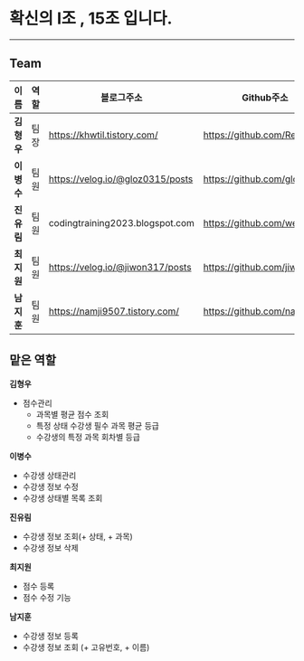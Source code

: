 # 확신의 I조 , 15조 입니다.

---
## Team 

| 이름      | 역할 | 블로그주소                            | Github주소                    |
|---------|----|----------------------------------|-----------------------------|
| **김형우** | 팀장 | https://khwtil.tistory.com/      | https://github.com/RebbitK  |
| **이병수** | 팀원 | https://velog.io/@gloz0315/posts | https://github.com/gloz0315 |
| **진유림** | 팀원 | codingtraining2023.blogspot.com  | https://github.com/wealEl   |
| **최지원** | 팀원 | https://velog.io/@jiwon317/posts | https://github.com/jiwon317 |
| **남지훈** | 팀원 | https://namji9507.tistory.com/   | https://github.com/namji95  |

## 맡은 역할

**김형우**

-  점수관리
   - 과목별 평균 점수 조회
   - 특정 상태 수강생 필수 과목 평균 등급
   - 수강생의 특정 과목 회차별 등급


**이병수**

- 수강생 상태관리
- 수강생 정보 수정
- 수강생 상태별 목록 조회


**진유림**

- 수강생 정보 조회(+ 상태, + 과목)
- 수강생 정보 삭제

**최지원**

- 점수 등록
- 점수 수정 기능

**남지훈**

- 수강생 정보 등록
- 수강생 정보 조회 (+ 고유번호, + 이름)